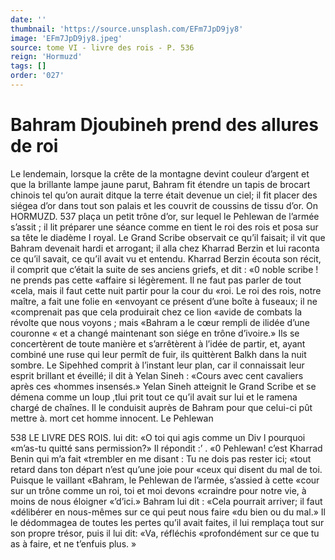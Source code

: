 ```yaml
---
date: ''
thumbnail: 'https://source.unsplash.com/EFm7JpD9jy8'
image: 'EFm7JpD9jy8.jpeg'
source: tome VI - livre des rois - P. 536
reign: 'Hormuzd'
tags: []
order: '027'
---
```


# Bahram Djoubineh prend des allures de roi

Le lendemain, lorsque la crête de la montagne devint couleur d’argent et que la brillante lampe jaune parut, Bahram fit étendre un tapis de brocart
chinois tel qu’on aurait ditque la terre était devenue un ciel; il fit placer des siégea d’or dans tout son palais et les couvrit de coussins de tissu d’or. On
HORMUZD. 537 plaça un petit trône d’or, sur lequel le Pehlewan de
l’armée s’assit ; il lit préparer une séance comme en
tient le roi des rois et posa sur sa tête le diadème I
royal. Le Grand Scribe observait ce qu’il faisait; il
vit que Bahram devenait hardi et arrogant; il alla chez Kharrad Berzin et lui raconta ce qu’il savait, ce qu’il avait vu et entendu. Kharrad Berzin écouta son
récit, il comprit que c’était la suite de ses anciens
griefs, et dit : «0 noble scribe ! ne prends pas cette «affaire si légèrement. Il ne faut pas parler de tout «cela, mais il faut cette nuit partir pour la cour du «roi. Le roi des rois, notre maître, a fait une folie en «envoyant ce présent d’une boîte à fuseaux; il ne «comprenait pas que cela produirait chez ce lion «avide de combats la révolte que nous voyons ; mais «Bahram a le cœur rempli de ilidée d’une couronne
« et a changé maintenant son siége en trône d’ivoire.»
Ils se concertèrent de toute manière et s’arrêtèrent
à l’idée de partir, et, ayant combiné une ruse qui
leur permît de fuir, ils quittèrent Balkh dans la nuit sombre. Le Sipehhed comprit à l’instant leur plan, car il connaissait leur esprit brillant et éveillé; il dit
à Yelan Sineh : «Cours avec cent cavaliers après ces «hommes insensés.» Yelan Sineh atteignit le Grand Scribe et se démena comme un loup ,tlui prit tout ce qu’il avait sur lui et le ramena chargé de chaînes. Il
le conduisit auprès de Bahram pour que celui-ci pût mettre à. mort cet homme innocent. Le Pehlewan

538 LE LIVRE DES ROIS.
lui dit: «O toi qui agis comme un Div l pourquoi «m’as-tu quitté sans permission?» Il répondit :’
. «0 Pehlewan! c’est Kharrad Benin qui m’a fait
«trembler en me disant : Tu ne dois pas rester ici; «tout retard dans ton départ n’est qu’une joie pour
«ceux qui disent du mal de toi. Puisque le vaillant «Bahram, le Pehlewan de l’armée, s’assied à cette
«cour sur un trône comme un roi, toi et moi devons
«craindre pour notre vie, à moins de nous éloigner «’d’ici.»
Bahram lui dit : «Cela pourrait arriver; il faut «délibérer en nous-mêmes sur ce qui peut nous faire
«du bien ou du mal.» Il le dédommagea de toutes les pertes qu’il avait faites, il lui remplaça tout sur son propre trésor, puis il lui dit: «Va, réfléchis «profondément sur ce que tu as à faire, et ne t’enfuis plus. »

